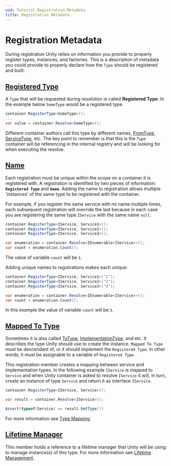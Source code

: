 ```yaml
---
uid: Tutorial.Registration.Metadata
title: Registration Metadata
---
```


# Registration Metadata

During registration Unity relies on information you provide to properly register types, instances, and factories. This is a description of metadata you could provide to properly declare how the `Type` should be registered and  built:

## [Registered Type](xref:Unity.IContainerRegistration#Unity_IContainerRegistration_RegisteredType)

A `Type` that will be requested during resolution is called **Registered Type**. In the example below `SomeType` would be a registered type. 

```cs
container.RegisterType<SomeType>();
...
var value = container.Resolve<SomeType>();
```

Different container authors call this type by different names, [FromType](https://docs.microsoft.com/en-us/previous-versions/msp-n-p/ee650974(v%3dpandp.10)), [ServiceType](https://docs.microsoft.com/en-us/dotnet/api/microsoft.extensions.dependencyinjection.servicedescriptor.servicetype), etc. The key point to remember is that this is the `Type` container will be referencing in the internal registry and will be looking for when executing the resolve.

## [Name](xref:Unity.IContainerRegistration#Unity_IContainerRegistration_Name)

Each registration must be unique within the scope on a container it is registered with. A registration is identified by two pieces of information: **`Registered Type`** and **`Name`**. 
Adding the name to registration allows multiple 'instances' of the same type to be registered with the container.

For example, if you register the same service with no name multiple times, each subsequent registration will override the last because in each case you are registering the same type `IService` with the same name `null`:

```cs
container.RegisterType<IService, Service1>();
container.RegisterType<IService, Service2>();
container.RegisterType<IService, Service3>();

var enumeration = container.Resolve<IEnumerable<IService>>();
var count = enumeration.Count();
```

The value of variable `count` will be `1`.

Adding unique names to registrations makes each unique:

```cs
container.RegisterType<IService, Service1>("1");
container.RegisterType<IService, Service2>("2");
container.RegisterType<IService, Service3>("3");

var enumeration = container.Resolve<IEnumerable<IService>>();
var count = enumeration.Count();
```

In this example the value of variable `count` will be `3`.

## [Mapped To Type](xref:Unity.IContainerRegistration#Unity_IContainerRegistration_MappedToType)

Sometimes it is also called [ToType](https://docs.microsoft.com/en-us/previous-versions/msp-n-p/ee650974(v%3dpandp.10)), [ImplementationType](https://docs.microsoft.com/en-us/dotnet/api/microsoft.extensions.dependencyinjection.servicedescriptor.implementationtype), and etc. It describes the type Unity should use to create the instance. `Mapped To Type` must be descendant of, or it should implement the `Registered Type`. In other words, it must be assignable to a variable of `Registered Type`.

This registration member creates a mapping between service and implementation types. In the following example `IService` is mapped to `Service` and when Unity container is asked to resolve `IService` it will, in turn, create an instance of type `Service` and return it as interface `IService`.

```cs
container.RegisterType<IService, Service>();

var result = container.Resolve<IService>();

Assert(typeof(Service) == result.GetType())
```

For more information see [Type Mapping](xref:Tutorial.Mapping).

## [Lifetime Manager](xref:Unity.IContainerRegistration#Unity_IContainerRegistration_LifetimeManager)

This member holds a reference to a lifetime manager that Unity will be using to manage instance(s) of this type. For more information see [Lifetime Management](../lifetime/lifetime.md).
